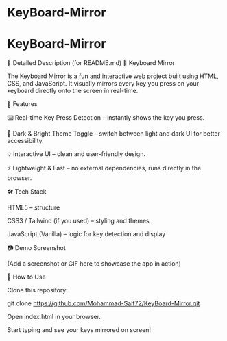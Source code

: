 ﻿# KeyBoard-Mirror
# KeyBoard-Mirror

📖 Detailed Description (for README.md)
🎹 Keyboard Mirror

The Keyboard Mirror is a fun and interactive web project built using HTML, CSS, and JavaScript.
It visually mirrors every key you press on your keyboard directly onto the screen in real-time.

🚀 Features

⌨️ Real-time Key Press Detection – instantly shows the key you press.

🎨 Dark & Bright Theme Toggle – switch between light and dark UI for better accessibility.

💡 Interactive UI – clean and user-friendly design.

⚡ Lightweight & Fast – no external dependencies, runs directly in the browser.

🛠️ Tech Stack

HTML5 – structure

CSS3 / Tailwind (if you used) – styling and themes

JavaScript (Vanilla) – logic for key detection and display

📷 Demo Screenshot

(Add a screenshot or GIF here to showcase the app in action)

📂 How to Use

Clone this repository:

git clone https://github.com/Mohammad-Saif72/KeyBoard-Mirror.git


Open index.html in your browser.

Start typing and see your keys mirrored on screen!
